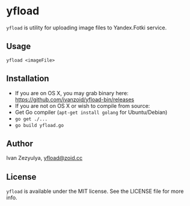 # yfload

`yfload` is utility for uploading image files to Yandex.Fotki service.

## Usage

    yfload <imageFile>

## Installation

- If you are on OS X, you may grab binary here: https://github.com/ivanzoid/yfload-bin/releases
- If you are not on OS X or wish to compile from source:
 - Get Go compiler (`apt-get install golang` for Ubuntu/Debian)
 - `go get ./...`
 - `go build yfload.go`

## Author

Ivan Zezyulya, yfload@zoid.cc

## License

`yfload` is available under the MIT license. See the LICENSE file for more info.
